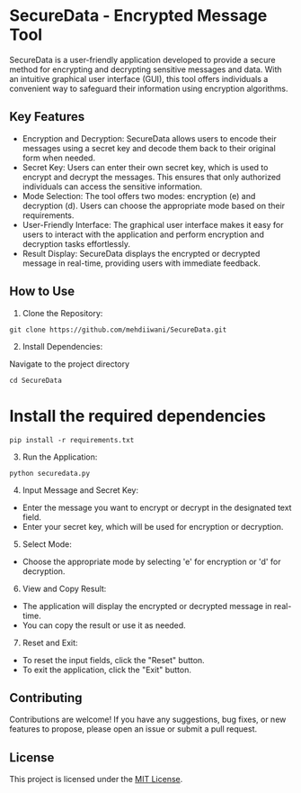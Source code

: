 # SecureData - Encrypted Message Tool

SecureData is a user-friendly application developed to provide a secure method for encrypting and decrypting sensitive messages and data. With an intuitive graphical user interface (GUI), this tool offers individuals a convenient way to safeguard their information using encryption algorithms.

## Key Features

- Encryption and Decryption: SecureData allows users to encode their messages using a secret key and decode them back to their original form when needed.
- Secret Key: Users can enter their own secret key, which is used to encrypt and decrypt the messages. This ensures that only authorized individuals can access the sensitive information.
- Mode Selection: The tool offers two modes: encryption (e) and decryption (d). Users can choose the appropriate mode based on their requirements.
- User-Friendly Interface: The graphical user interface makes it easy for users to interact with the application and perform encryption and decryption tasks effortlessly.
- Result Display: SecureData displays the encrypted or decrypted message in real-time, providing users with immediate feedback.

## How to Use

1. Clone the Repository:

```
git clone https://github.com/mehdiiwani/SecureData.git
```

2. Install Dependencies:

Navigate to the project directory

```
cd SecureData
```

# Install the required dependencies

```
pip install -r requirements.txt
```

3. Run the Application:

```
python securedata.py
```

4. Input Message and Secret Key:
- Enter the message you want to encrypt or decrypt in the designated text field.
- Enter your secret key, which will be used for encryption or decryption.

5. Select Mode:
- Choose the appropriate mode by selecting 'e' for encryption or 'd' for decryption.

6. View and Copy Result:
- The application will display the encrypted or decrypted message in real-time.
- You can copy the result or use it as needed.

7. Reset and Exit:
- To reset the input fields, click the "Reset" button.
- To exit the application, click the "Exit" button.

## Contributing

Contributions are welcome! If you have any suggestions, bug fixes, or new features to propose, please open an issue or submit a pull request.

## License

This project is licensed under the [MIT License](LICENSE).


